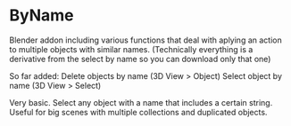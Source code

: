 # ByName
 Blender addon including various functions that deal with aplying an action to multiple objects with similar names. (Technically everything is a derivative from the select by name so you can download only that one)
 
 So far added:
 Delete objects by name (3D View > Object)
 Select object by name (3D View > Select)

Very basic. Select any object with a name that includes a certain string. Useful for big scenes with multiple collections and duplicated objects. 
